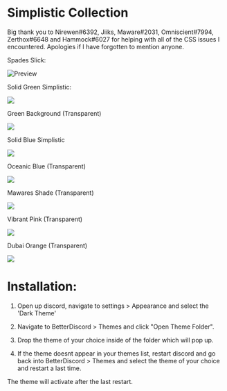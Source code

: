 # Simplistic Collection

Big thank you to Nirewen#6392, Jiiks, Maware#2031, Omniscient#7994, Zerthox#6648 and Hammock#6027 for helping with all of the CSS issues I encountered. Apologies if I have forgotten to mention anyone.

Spades Slick:

![Preview]()

Solid Green Simplistic:

<img src="https://i.imgur.com/ibz3hRh.png"/>

Green Background (Transparent)

<img src="https://i.imgur.com/exNKYgU.png"/>

Solid Blue Simplistic

<img src="https://i.imgur.com/WSvxIeZ.png"/>

Oceanic Blue (Transparent)

<img src="https://i.imgur.com/ajqDEoo.png"/>

Mawares Shade (Transparent)

<img src="https://i.imgur.com/sFxJ0D0.png"/>

Vibrant Pink (Transparent)

<img src="https://i.imgur.com/Ac3266Q.png"/>

Dubai Orange (Transparent)

<img src="https://i.imgur.com/lsp3ajP.png"/>




# Installation:

1. Open up discord, navigate to settings > Appearance and select the 'Dark Theme'

2. Navigate to BetterDiscord > Themes and click "Open Theme Folder".

2. Drop the theme of your choice inside of the folder which will pop up.

3. If the theme doesnt appear in your themes list, restart discord and go back into BetterDiscord > Themes and select the theme of your choice and restart a last time.

The theme will activate after the last restart.


